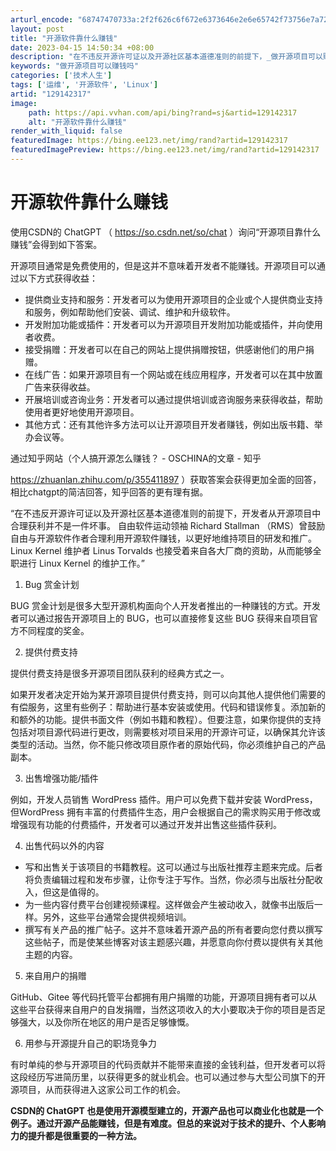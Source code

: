 ```yaml
---
arturl_encode: "68747470733a:2f2f626c6f672e6373646e2e6e65742f73756e7a726f61642f:61727469636c652f64657461696c732f313239313432333137"
layout: post
title: "开源软件靠什么赚钱"
date: 2023-04-15 14:50:34 +08:00
description: "在不违反开源许可证以及开源社区基本道德准则的前提下，_做开源项目可以赚钱吗"
keywords: "做开源项目可以赚钱吗"
categories: ['技术人生']
tags: ['运维', '开源软件', 'Linux']
artid: "129142317"
image:
    path: https://api.vvhan.com/api/bing?rand=sj&artid=129142317
    alt: "开源软件靠什么赚钱"
render_with_liquid: false
featuredImage: https://bing.ee123.net/img/rand?artid=129142317
featuredImagePreview: https://bing.ee123.net/img/rand?artid=129142317
---
```


# 开源软件靠什么赚钱

使用CSDN的 ChatGPT （ https://so.csdn.net/so/chat ）询问“开源项目靠什么赚钱”会得到如下答案。

开源项目通常是免费使用的，但是这并不意味着开发者不能赚钱。开源项目可以通过以下方式获得收益：

* 提供商业支持和服务：开发者可以为使用开源项目的企业或个人提供商业支持和服务，例如帮助他们安装、调试、维护和升级软件。
* 开发附加功能或插件：开发者可以为开源项目开发附加功能或插件，并向使用者收费。
* 接受捐赠：开发者可以在自己的网站上提供捐赠按钮，供感谢他们的用户捐赠。
* 在线广告：如果开源项目有一个网站或在线应用程序，开发者可以在其中放置广告来获得收益。
* 开展培训或咨询业务：开发者可以通过提供培训或咨询服务来获得收益，帮助使用者更好地使用开源项目。
* 其他方式：还有其他许多方法可以让开源项目开发者赚钱，例如出版书籍、举办会议等。

通过知乎网站（个人搞开源怎么赚钱？ - OSCHINA的文章 - 知乎
  
https://zhuanlan.zhihu.com/p/355411897 ）获取答案会获得更加全面的回答，相比chatgpt的简洁回答，知乎回答的更有理有据。

“在不违反开源许可证以及开源社区基本道德准则的前提下，开发者从开源项目中合理获利并不是一件坏事。 自由软件运动领袖 Richard Stallman （RMS）曾鼓励自由与开源软件作者合理利用开源软件赚钱，以更好地维持项目的研发和推广。Linux Kernel 维护者 Linus Torvalds 也接受着来自各大厂商的资助，从而能够全职进行 Linux Kernel 的维护工作。”

1. Bug 赏金计划

BUG 赏金计划是很多大型开源机构面向个人开发者推出的一种赚钱的方式。开发者可以通过报告开源项目上的 BUG，也可以直接修复这些 BUG 获得来自项目官方不同程度的奖金。

2. 提供付费支持

提供付费支持是很多开源项目团队获利的经典方式之一。

如果开发者决定开始为某开源项目提供付费支持，则可以向其他人提供他们需要的有偿服务，这里有些例子：帮助进行基本安装或使用。代码和错误修复。添加新的和额外的功能。提供书面文件（例如书籍和教程）。但要注意，如果你提供的支持包括对项目源代码进行更改，则需要核对项目采用的开源许可证，以确保其允许该类型的活动。当然，你不能只修改项目原作者的原始代码，你必须维护自己的产品副本。

3. 出售增强功能/插件

例如，开发人员销售 WordPress 插件。用户可以免费下载并安装 WordPress，但WordPress 拥有丰富的付费插件生态，用户会根据自己的需求购买用于修改或增强现有功能的付费插件，开发者可以通过开发并出售这些插件获利。

4. 出售代码以外的内容

* 写和出售关于该项目的书籍教程。这可以通过与出版社推荐主题来完成。后者将负责编辑过程和发布步骤，让你专注于写作。当然，你必须与出版社分配收入，但这是值得的。
* 为一些内容付费平台创建视频课程。这样做会产生被动收入，就像书出版后一样。另外，这些平台通常会提供视频培训。
* 撰写有关产品的推广帖子。这并不意味着开源产品的所有者要向您付费以撰写这些帖子，而是使某些博客对该主题感兴趣，并愿意向你付费以提供有关其他主题的内容。

5. 来自用户的捐赠

GitHub、Gitee 等代码托管平台都拥有用户捐赠的功能，开源项目拥有者可以从这些平台获得来自用户的自发捐赠，当然这项收入的大小要取决于你的项目是否足够强大，以及你所在地区的用户是否足够慷慨。

6. 用参与开源提升自己的职场竞争力

有时单纯的参与开源项目的代码贡献并不能带来直接的金钱利益，但开发者可以将这段经历写进简历里，以获得更多的就业机会。也可以通过参与大型公司旗下的开源项目，从而获得进入这家公司工作的机会。

**CSDN的 ChatGPT 也是使用开源模型建立的，开源产品也可以商业化也就是一个例子。通过开源产品能赚钱，但是有难度。但总的来说对于技术的提升、个人影响力的提升都是很重要的一种方法。**